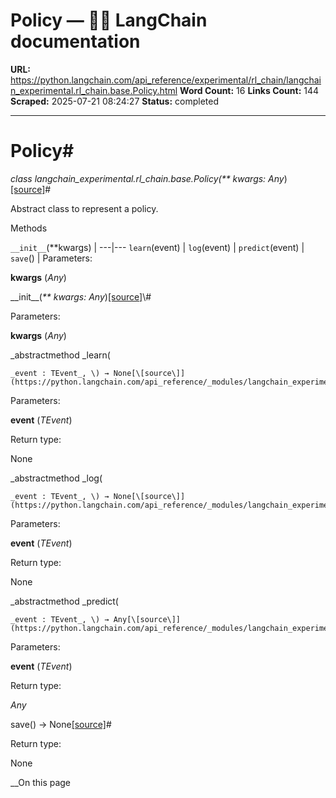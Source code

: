# Policy — 🦜🔗 LangChain  documentation

**URL:** https://python.langchain.com/api_reference/experimental/rl_chain/langchain_experimental.rl_chain.base.Policy.html
**Word Count:** 16
**Links Count:** 144
**Scraped:** 2025-07-21 08:24:27
**Status:** completed

---

# Policy\#

_class _langchain\_experimental.rl\_chain.base.Policy\(_\*\* kwargs: Any_\)[\[source\]](https://python.langchain.com/api_reference/_modules/langchain_experimental/rl_chain/base.html#Policy)\#     

Abstract class to represent a policy.

Methods

`__init__`\(\*\*kwargs\) |    ---|---   `learn`\(event\) |    `log`\(event\) |    `predict`\(event\) |    `save`\(\) |       Parameters:     

**kwargs** \(_Any_\)

\_\_init\_\_\(_\*\* kwargs: Any_\)[\[source\]](https://python.langchain.com/api_reference/_modules/langchain_experimental/rl_chain/base.html#Policy.__init__)\#     

Parameters:     

**kwargs** \(_Any_\)

_abstractmethod _learn\(

    _event : TEvent_, \) → None[\[source\]](https://python.langchain.com/api_reference/_modules/langchain_experimental/rl_chain/base.html#Policy.learn)\#     

Parameters:     

**event** \(_TEvent_\)

Return type:     

None

_abstractmethod _log\(

    _event : TEvent_, \) → None[\[source\]](https://python.langchain.com/api_reference/_modules/langchain_experimental/rl_chain/base.html#Policy.log)\#     

Parameters:     

**event** \(_TEvent_\)

Return type:     

None

_abstractmethod _predict\(

    _event : TEvent_, \) → Any[\[source\]](https://python.langchain.com/api_reference/_modules/langchain_experimental/rl_chain/base.html#Policy.predict)\#     

Parameters:     

**event** \(_TEvent_\)

Return type:     

_Any_

save\(\) → None[\[source\]](https://python.langchain.com/api_reference/_modules/langchain_experimental/rl_chain/base.html#Policy.save)\#     

Return type:     

None

__On this page
